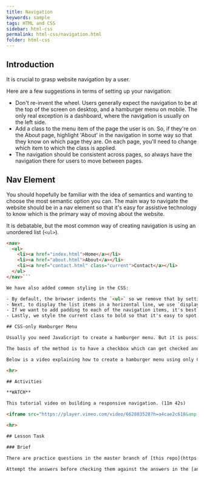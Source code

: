 ```yaml
---
title: Navigation
keywords: sample
tags: HTML and CSS
sidebar: html-css
permalink: html-css/navigation.html
folder: html-css
---
```


## Introduction

It is crucial to grasp website navigation by a user.

Here are a few suggestions in terms of setting up your navigation:

- Don't re-invent the wheel. Users generally expect the navigation to be at the top of the screen on desktop, and a hamburger menu on mobile. The only real exception is a dashboard, where the navigation is usually on the left side.
- Add a class to the menu item of the page the user is on. So, if they're on the About page, highlight 'About' in the navigation in some way so that they know on which page they are. On each page, you'll need to change which item to which the class is applied.
- The navigation should be consistent across pages, so always have the navigation there for users to move between pages.

## Nav Element

You should hopefully be familiar with the idea of semantics and wanting to choose the most semantic option you can. The main way to navigate the website should be in a nav element so that it's easy for assistive technology to know which is the primary way of moving about the website.

It is debatable, but the most common way of creating navigation is using an unordered list (`<ul>`).

```html
<nav>
  <ul>
    <li><a href="index.html">Home</a></li>
    <li><a href="about.html">About</a></li>
    <li><a href="contact.html" class="current">Contact</a></li>
  </ul>
</nav>```

We have also added common styling in the CSS:

- By default, the browser indents the `<ul>` so we remove that by setting the padding to 0px.
- Next, to display the list items in a horizontal line, we use `display: inline`.
- If we want to add padding to each of the navigation items, it's best to do this on the anchor tag. The reason is that you don't end up with a situation where the user thinks they should be able to click a link, but the link is applied only on the text.
- Lastly, we style the current class to bold so that it's easy to spot.

## CSS-only Hamburger Menu

Usually you need JavaScript to create a hamburger menu. But it is possible to make a hamburger menu using just CSS. You need to use what is commonly called the 'checkbox hack'.

The basis of the method is to have a checkbox which can get checked and unchecked. We can add CSS which applies if the element gets checked and unchecked.

Below is a video explaining how to create a hamburger menu using only CSS.

<hr>

## Activities

**WATCH**

This tutorial video on building a responsive navigation. (11m 42s)

<iframe src="https://player.vimeo.com/video/662883528?h=a4cae2c618&amp;badge=0&amp;autopause=0&amp;player_id=0&amp;app_id=58479" width="1914" height="1036" frameborder="0" allow="autoplay; fullscreen; picture-in-picture" allowfullscreen title="Responsive Navigation"></iframe>

<hr>

## Lesson Task

### Brief

There are practice questions in the master branch of [this repo](https://github.com/Noroff-Education/lesson-task-htmlcss-module2-lesson3).

Attempt the answers before checking them against the answers in the [answers branch](https://github.com/Noroff-Education/lesson-task-htmlcss-module2-lesson3/tree/answers) of the repo.
